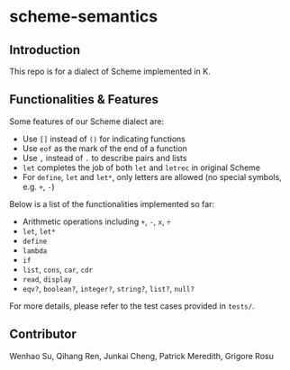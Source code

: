 # scheme-semantics

## Introduction
This repo is for a dialect of Scheme implemented in K.

## Functionalities & Features
Some features of our Scheme dialect are:

- Use `[]` instead of `()` for indicating functions
- Use `eof` as the mark of the end of a function
- Use `,` instead of `.` to describe pairs and lists
- `let` completes the job of both `let` and `letrec` in original Scheme
- For `define`, `let` and `let*`, only letters are allowed (no special symbols, e.g. `+`, `-`)

Below is a list of the functionalities implemented so far:
- Arithmetic operations including `+`, `-`, `x`, `÷`
- `let`, `let*`
- `define`
- `lambda`
- `if`
- `list`, `cons`, `car`, `cdr`
- `read`, `display`
- `eqv?`, `boolean?`, `integer?`, `string?`, `list?`, `null?`

For more details, please refer to the test cases provided in `tests/`.

## Contributor
Wenhao Su, Qihang Ren, Junkai Cheng, Patrick Meredith, Grigore Rosu
